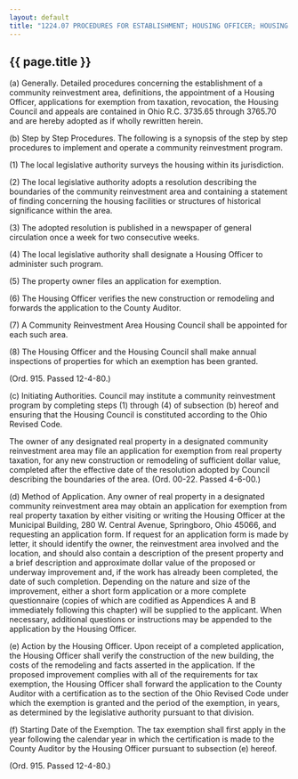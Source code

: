 ---
layout: default 
title: "1224.07 PROCEDURES FOR ESTABLISHMENT; HOUSING OFFICER; HOUSING COUNCIL."---

{{ page.title }}
----------------

​(a) Generally. Detailed procedures concerning the establishment of a
community reinvestment area, definitions, the appointment of a Housing
Officer, applications for exemption from taxation, revocation, the
Housing Council and appeals are contained in Ohio R.C. 3735.65 through
3765.70 and are hereby adopted as if wholly rewritten herein.

​(b) Step by Step Procedures. The following is a synopsis of the step by
step procedures to implement and operate a community reinvestment
program.

​(1) The local legislative authority surveys the housing within its
jurisdiction.

​(2) The local legislative authority adopts a resolution describing the
boundaries of the community reinvestment area and containing a statement
of finding concerning the housing facilities or structures of historical
significance within the area.

​(3) The adopted resolution is published in a newspaper of general
circulation once a week for two consecutive weeks.

​(4) The local legislative authority shall designate a Housing Officer
to administer such program.

​(5) The property owner files an application for exemption.

​(6) The Housing Officer verifies the new construction or remodeling and
forwards the application to the County Auditor.

​(7) A Community Reinvestment Area Housing Council shall be appointed
for each such area.

​(8) The Housing Officer and the Housing Council shall make annual
inspections of properties for which an exemption has been granted.

(Ord. 915. Passed 12-4-80.)

​(c) Initiating Authorities. Council may institute a community
reinvestment program by completing steps (1) through (4) of subsection
(b) hereof and ensuring that the Housing Council is constituted
according to the Ohio Revised Code.

The owner of any designated real property in a designated community
reinvestment area may file an application for exemption from real
property taxation, for any new construction or remodeling of sufficient
dollar value, completed after the effective date of the resolution
adopted by Council describing the boundaries of the area. (Ord. 00-22.
Passed 4-6-00.)

​(d) Method of Application. Any owner of real property in a designated
community reinvestment area may obtain an application for exemption from
real property taxation by either visiting or writing the Housing Officer
at the Municipal Building, 280 W. Central Avenue, Springboro, Ohio
45066, and requesting an application form. If request for an application
form is made by letter, it should identify the owner, the reinvestment
area involved and the location, and should also contain a description of
the present property and a brief description and approximate dollar
value of the proposed or underway improvement and, if the work has
already been completed, the date of such completion. Depending on the
nature and size of the improvement, either a short form application or a
more complete questionnaire (copies of which are codified as Appendices
A and B immediately following this chapter) will be supplied to the
applicant. When necessary, additional questions or instructions may be
appended to the application by the Housing Officer.

​(e) Action by the Housing Officer. Upon receipt of a completed
application, the Housing Officer shall verify the construction of the
new building, the costs of the remodeling and facts asserted in the
application. If the proposed improvement complies with all of the
requirements for tax exemption, the Housing Officer shall forward the
application to the County Auditor with a certification as to the section
of the Ohio Revised Code under which the exemption is granted and the
period of the exemption, in years, as determined by the legislative
authority pursuant to that division.

​(f) Starting Date of the Exemption. The tax exemption shall first apply
in the year following the calendar year in which the certification is
made to the County Auditor by the Housing Officer pursuant to subsection
(e) hereof.

(Ord. 915. Passed 12-4-80.)
